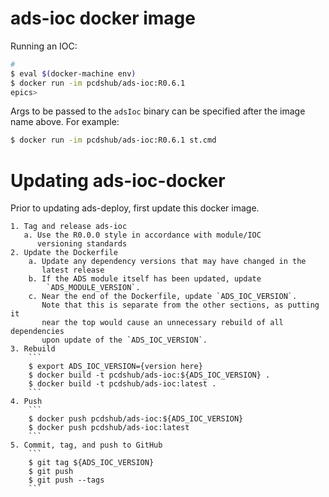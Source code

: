 ads-ioc docker image
====================

Running an IOC:

```sh
# 
$ eval $(docker-machine env)
$ docker run -im pcdshub/ads-ioc:R0.6.1
epics>
```

Args to be passed to the `adsIoc` binary can be specified after the image name
above. For example:

```sh
$ docker run -im pcdshub/ads-ioc:R0.6.1 st.cmd
```

Updating ads-ioc-docker
=======================

Prior to updating ads-deploy, first update this docker image.

    1. Tag and release ads-ioc
       a. Use the R0.0.0 style in accordance with module/IOC
          versioning standards
    2. Update the Dockerfile
        a. Update any dependency versions that may have changed in the
           latest release
        b. If the ADS module itself has been updated, update
            `ADS_MODULE_VERSION`.
        c. Near the end of the Dockerfile, update `ADS_IOC_VERSION`.
           Note that this is separate from the other sections, as putting it
           near the top would cause an unnecessary rebuild of all dependencies
           upon update of the `ADS_IOC_VERSION`.
    3. Rebuild
        ```
        $ export ADS_IOC_VERSION={version here}
        $ docker build -t pcdshub/ads-ioc:${ADS_IOC_VERSION} .
        $ docker build -t pcdshub/ads-ioc:latest .
        ```
    4. Push
        ```
        $ docker push pcdshub/ads-ioc:${ADS_IOC_VERSION}
        $ docker push pcdshub/ads-ioc:latest
        ```
    5. Commit, tag, and push to GitHub
        ```
        $ git tag ${ADS_IOC_VERSION}
        $ git push
        $ git push --tags
        ```

